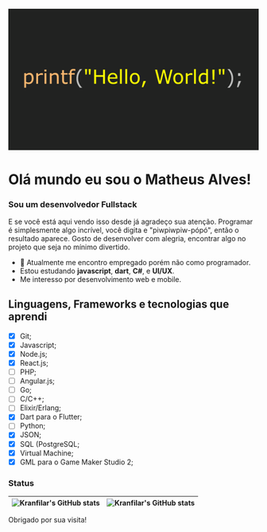 ![Car Image](https://raw.githubusercontent.com/Kranfilar/Kranfilar/main/Assets/Images/printf.png)
# Olá mundo eu sou o Matheus Alves!
### Sou um desenvolvedor **Fullstack** 

E se você está aqui vendo isso desde já agradeço sua atenção. Programar é simplesmente algo incrível, você digita e "piwpiwpiw-pópó", então o resultado aparece. Gosto de desenvolver com alegria, encontrar algo no projeto que seja no mínimo divertido.
- 🔭 Atualmente me encontro empregado porém não como programador.
- Estou estudando **javascript**, **dart**, **C#**, e **UI/UX**.
- Me interesso por desenvolvimento web e mobile.

## Linguagens, Frameworks e tecnologias que aprendi
- [x] Git;
- [x] Javascript;
- [x] Node.js;
- [x] React.js;
- [ ] PHP;
- [ ] Angular.js;
- [ ] Go;
- [ ] C/C++;
- [ ] Elixir/Erlang;
- [x] Dart para o Flutter;
- [ ] Python;
- [x] JSON;
- [x] SQL (PostgreSQL;
- [x] Virtual Machine;
- [x] GML para o Game Maker Studio 2;

### Status
| ![Kranfilar's GitHub stats](https://github-readme-stats.vercel.app/api?username=Kranfilar&show_icons=true&theme=material-palenight) | ![Kranfilar's GitHub stats](https://github-readme-stats.vercel.app/api/top-langs/?username=kranfilar&hide=html&layout=compact&theme=material-palenight) |
| - | - |

Obrigado por sua visita!
